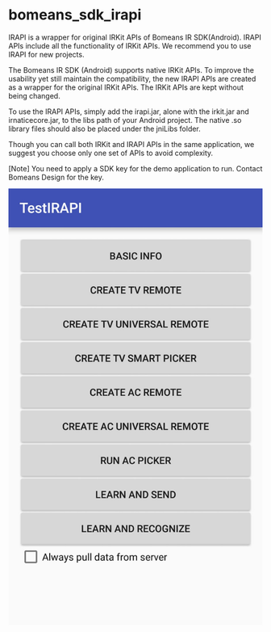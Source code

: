 # bomeans_sdk_irapi
IRAPI is a wrapper for original IRKit APIs of Bomeans IR SDK(Android).
IRAPI APIs include all the functionality of IRKit APIs. We recommend you to use IRAPI for new projects.

The Bomeans IR SDK (Android) supports native IRKit APIs. To improve the usability yet still maintain the compatibility, the new IRAPI APIs are created as a wrapper for the original IRKit APIs. The IRKit APIs are kept without being changed.

To use the IRAPI APIs, simply add the irapi.jar, alone with the irkit.jar and irnaticecore.jar, to the libs path of your Android project. The native .so library files should also be placed under the jniLibs folder. 

Though you can call both IRKit and IRAPI APIs in the same application, we suggest you choose only one set of APIs to avoid complexity.

[Note] You need to apply a SDK key for the demo application to run. Contact Bomeans Design for the key.

![App Screenshot](/Screenshot_01.jpg?raw=true)
